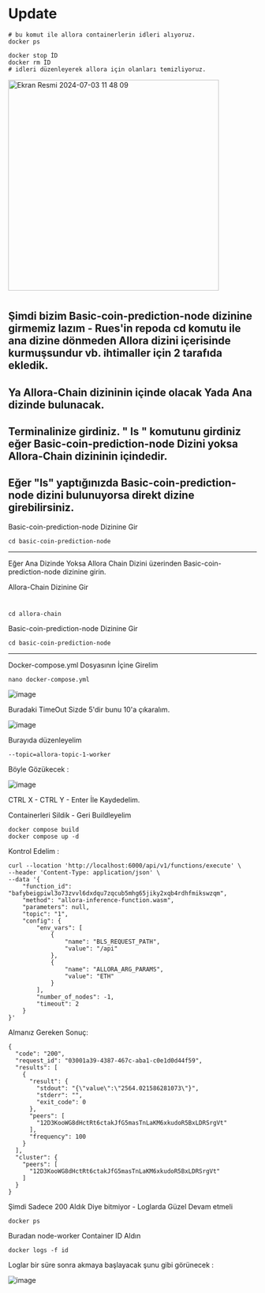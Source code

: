 # Update



```console
# bu komut ile allora containerlerin idleri alıyoruz.
docker ps

docker stop İD
docker rm İD
# idleri düzenleyerek allora için olanları temizliyoruz.
```

<img width="427" alt="Ekran Resmi 2024-07-03 11 48 09" src="https://github.com/ruesandora/Allora/assets/101149671/d4c0c0fe-6382-4253-88a6-e591feb5748f">

#

Şimdi bizim Basic-coin-prediction-node dizinine girmemiz lazım - Rues'in repoda cd komutu ile ana dizine dönmeden Allora dizini içerisinde kurmuşsundur vb. ihtimaller  için 2 tarafıda ekledik.
--
Ya Allora-Chain dizininin içinde olacak Yada Ana dizinde bulunacak.
--
Terminalinize girdiniz. " ls " komutunu girdiniz eğer Basic-coin-prediction-node Dizini yoksa Allora-Chain dizininin içindedir. 
--
Eğer "ls" yaptığınızda Basic-coin-prediction-node dizini bulunuyorsa direkt dizine girebilirsiniz.
--

Basic-coin-prediction-node Dizinine Gir 

```console
cd basic-coin-prediction-node
```

-------

Eğer Ana Dizinde Yoksa Allora Chain Dizini üzerinden Basic-coin-prediction-node dizinine girin.

Allora-Chain Dizinine Gir
#

```console
cd allora-chain 
```

Basic-coin-prediction-node Dizinine Gir 

```console
cd basic-coin-prediction-node
```

------------

Docker-compose.yml Dosyasının İçine Girelim

```console
nano docker-compose.yml 
```

![image](https://github.com/RPCdotcom/Update/assets/141464235/e81d4ce7-9a61-406e-b7b8-d8ee7e32752f)

Buradaki TimeOut Sizde 5'dir bunu 10'a çıkaralım. 

![image](https://github.com/RPCdotcom/Update/assets/141464235/9aaa8e6f-6e70-4393-af1b-a2d450b9bd12)

Burayıda düzenleyelim 
```console
--topic=allora-topic-1-worker
```
Böyle Gözükecek : 

![image](https://github.com/RPCdotcom/Update/assets/141464235/e1c96158-7060-4a4b-9379-f661648a1312)

CTRL X - CTRL Y - Enter İle Kaydedelim.

Containerleri Sildik - Geri Buildleyelim 
```console
docker compose build
docker compose up -d
```

Kontrol Edelim : 

```console
curl --location 'http://localhost:6000/api/v1/functions/execute' \
--header 'Content-Type: application/json' \
--data '{
    "function_id": "bafybeigpiwl3o73zvvl6dxdqu7zqcub5mhg65jiky2xqb4rdhfmikswzqm",
    "method": "allora-inference-function.wasm",
    "parameters": null,
    "topic": "1",
    "config": {
        "env_vars": [
            {
                "name": "BLS_REQUEST_PATH",
                "value": "/api"
            },
            {
                "name": "ALLORA_ARG_PARAMS",
                "value": "ETH"
            }
        ],
        "number_of_nodes": -1,
        "timeout": 2
    }
}'
```
Almanız Gereken Sonuç: 
```console
{
  "code": "200",
  "request_id": "03001a39-4387-467c-aba1-c0e1d0d44f59",
  "results": [
    {
      "result": {
        "stdout": "{\"value\":\"2564.021586281073\"}",
        "stderr": "",
        "exit_code": 0
      },
      "peers": [
        "12D3KooWG8dHctRt6ctakJfG5masTnLaKM6xkudoR5BxLDRSrgVt"
      ],
      "frequency": 100
    }
  ],
  "cluster": {
    "peers": [
      "12D3KooWG8dHctRt6ctakJfG5masTnLaKM6xkudoR5BxLDRSrgVt"
    ]
  }
}
```

Şimdi Sadece 200 Aldık Diye bitmiyor - Loglarda Güzel Devam etmeli
```console
docker ps 
```

Buradan node-worker Container ID Aldın 
```console
docker logs -f id
```

Loglar bir süre sonra akmaya başlayacak şunu gibi görünecek : 

![image](https://github.com/RPCdotcom/Update/assets/141464235/d93434f4-7210-4d43-8431-fd86ee7ac279)
